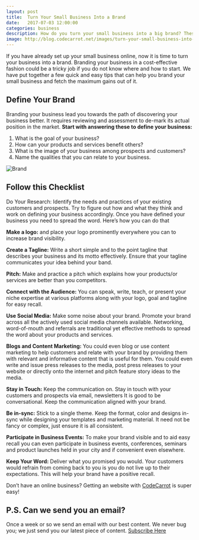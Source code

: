 ```yaml
---
layout: post
title:  Turn Your Small Business Into a Brand
date:   2017-07-03 12:00:00
categories: business
description: How do you turn your small business into a big brand? These tips will help you market your business and turn it into a lovable brand.
image: http://blog.codecarrot.net/images/turn-your-small-business-into-a-brand.png
---
```


If you have already set up your small business online, now it is time to turn your business into a brand. Branding your business in a cost-effective fashion could be a tricky job if you do not know where and how to start. We have put together a few quick and easy tips that can help you brand your small business and fetch the maximum gains out of it.

## Define Your Brand

Branding your business lead you towards the path of discovering your business better.  It requires reviewing and assessment to de-mark its actual position in the market. **Start with answering these to define your business:**

1.  What is the goal of your business?
2.  How can your products and services benefit others?
3.  What is the image of your business among prospects and customers?
4.  Name the qualities that you can relate to your business.

![Brand](http://blog.codecarrot.net/images/brand.png)

## Follow this Checklist

Do Your Research: Identify the needs and practices of your existing customers and prospects. Try to figure out how and what they think and work on defining your business accordingly. Once you have defined your business you need to spread the word. Here’s how you can do that

**Make a logo:** and place your logo prominently everywhere you can to increase brand visibility.

**Create a Tagline:** Write a short simple and to the point tagline that describes your business and its motto effectively. Ensure that your tagline communicates your idea behind your band.

**Pitch:** Make and practice a pitch which explains how your products/or services are better than you competitors.

**Connect with the Audience:**  You can speak, write, teach, or present your niche expertise at various platforms along with your logo, goal and tagline for easy recall.

**Use Social Media:** Make some noise about your brand. Promote your brand across all the actively used social media channels available.  Networking, word-of-mouth and referrals are traditional yet effective methods to spread the word about your products and services.

**Blogs and Content Marketing:** You could even blog or use content marketing to help customers and relate with your brand by providing them with relevant and informative content that is useful for them. You could even write and issue press releases to the media, post press releases to your website or directly onto the internet and pitch feature story ideas to the media.

**Stay in Touch:** Keep the communication on. Stay in touch with your customers and prospects via email, newsletters It is good to be conversational. Keep the communication aligned with your brand.

**Be in-sync:** Stick to a single theme. Keep the format, color and designs in-sync while designing your templates and marketing material. It need not be fancy or complex, just ensure it is all consistent.

**Participate in Business Events:** To make your brand visible and to aid easy recall you can even participate in business events, conferences, seminars and product launches held in your city and if convenient even elsewhere.

**Keep Your Word:** Deliver what you promised you would. Your customers would refrain from coming back to you is you do not live up to their expectations. This will help your brand have a positive recall.

Don’t have an online business? Getting an website with [CodeCarrot](http://www.codecarrot.net) is super easy!

## P.S. Can we send you an email?

Once a week or so we send an email with our best content. We never bug you; we just send you our latest piece of content. <a href="#subscribe">Subscribe Here</a>